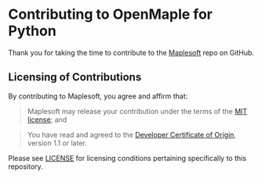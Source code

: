 # Contributing to OpenMaple for Python

Thank you for taking the time to contribute to the [Maplesoft](https://github.com/maplesoft) repo on GitHub.

## Licensing of Contributions

By contributing to Maplesoft, you agree and affirm that:

> Maplesoft may release your contribution under the terms of the [MIT license](https://opensource.org/licenses/MIT); and

> You have read and agreed to the [Developer Certificate of Origin](http://developercertificate.org/), version 1.1 or later.

Please see [LICENSE](LICENSE.txt) for licensing conditions pertaining specifically to this repository.
